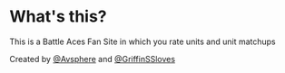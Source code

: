 # What's this?

This is a Battle Aces Fan Site in which you rate units and unit matchups

Created by [@Avsphere](https://github.com/Avsphere) and [@GriffinSSloves](https://github.com/GriffinSSloves)
